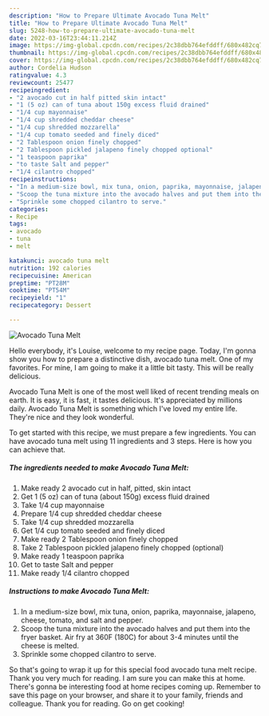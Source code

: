 ```yaml
---
description: "How to Prepare Ultimate Avocado Tuna Melt"
title: "How to Prepare Ultimate Avocado Tuna Melt"
slug: 5248-how-to-prepare-ultimate-avocado-tuna-melt
date: 2022-03-16T23:44:11.214Z
image: https://img-global.cpcdn.com/recipes/2c38dbb764efddff/680x482cq70/avocado-tuna-melt-recipe-main-photo.jpg
thumbnail: https://img-global.cpcdn.com/recipes/2c38dbb764efddff/680x482cq70/avocado-tuna-melt-recipe-main-photo.jpg
cover: https://img-global.cpcdn.com/recipes/2c38dbb764efddff/680x482cq70/avocado-tuna-melt-recipe-main-photo.jpg
author: Cordelia Hudson
ratingvalue: 4.3
reviewcount: 25477
recipeingredient:
- "2 avocado cut in half pitted skin intact"
- "1 (5 oz) can of tuna about 150g excess fluid drained"
- "1/4 cup mayonnaise"
- "1/4 cup shredded cheddar cheese"
- "1/4 cup shredded mozzarella"
- "1/4 cup tomato seeded and finely diced"
- "2 Tablespoon onion finely chopped"
- "2 Tablespoon pickled jalapeno finely chopped optional"
- "1 teaspoon paprika"
- "to taste Salt and pepper"
- "1/4 cilantro chopped"
recipeinstructions:
- "In a medium-size bowl, mix tuna, onion, paprika, mayonnaise, jalapeno, cheese, tomato, and salt and pepper."
- "Scoop the tuna mixture into the avocado halves and put them into the fryer basket. Air fry at 360F (180C) for about 3-4 minutes until the cheese is melted."
- "Sprinkle some chopped cilantro to serve."
categories:
- Recipe
tags:
- avocado
- tuna
- melt

katakunci: avocado tuna melt 
nutrition: 192 calories
recipecuisine: American
preptime: "PT28M"
cooktime: "PT54M"
recipeyield: "1"
recipecategory: Dessert

---
```



![Avocado Tuna Melt](https://img-global.cpcdn.com/recipes/2c38dbb764efddff/680x482cq70/avocado-tuna-melt-recipe-main-photo.jpg)

Hello everybody, it's Louise, welcome to my recipe page. Today, I'm gonna show you how to prepare a distinctive dish, avocado tuna melt. One of my favorites. For mine, I am going to make it a little bit tasty. This will be really delicious.

Avocado Tuna Melt is one of the most well liked of recent trending meals on earth. It is easy, it is fast, it tastes delicious. It's appreciated by millions daily. Avocado Tuna Melt is something which I've loved my entire life. They're nice and they look wonderful.




To get started with this recipe, we must prepare a few ingredients. You can have avocado tuna melt using 11 ingredients and 3 steps. Here is how you can achieve that.

<!--inarticleads1-->

##### The ingredients needed to make Avocado Tuna Melt:

1. Make ready 2 avocado cut in half, pitted, skin intact
1. Get 1 (5 oz) can of tuna (about 150g) excess fluid drained
1. Take 1/4 cup mayonnaise
1. Prepare 1/4 cup shredded cheddar cheese
1. Take 1/4 cup shredded mozzarella
1. Get 1/4 cup tomato seeded and finely diced
1. Make ready 2 Tablespoon onion finely chopped
1. Take 2 Tablespoon pickled jalapeno finely chopped (optional)
1. Make ready 1 teaspoon paprika
1. Get to taste Salt and pepper
1. Make ready 1/4 cilantro chopped




<!--inarticleads2-->

##### Instructions to make Avocado Tuna Melt:

1. In a medium-size bowl, mix tuna, onion, paprika, mayonnaise, jalapeno, cheese, tomato, and salt and pepper.
1. Scoop the tuna mixture into the avocado halves and put them into the fryer basket. Air fry at 360F (180C) for about 3-4 minutes until the cheese is melted.
1. Sprinkle some chopped cilantro to serve.




So that's going to wrap it up for this special food avocado tuna melt recipe. Thank you very much for reading. I am sure you can make this at home. There's gonna be interesting food at home recipes coming up. Remember to save this page on your browser, and share it to your family, friends and colleague. Thank you for reading. Go on get cooking!
